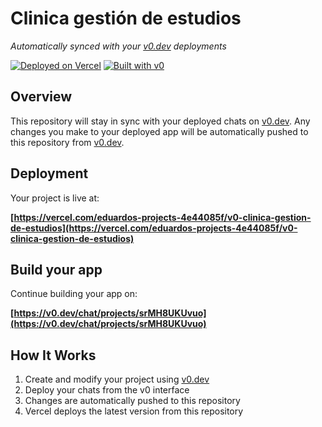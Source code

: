 # Clinica gestión de estudios

*Automatically synced with your [v0.dev](https://v0.dev) deployments*

[![Deployed on Vercel](https://img.shields.io/badge/Deployed%20on-Vercel-black?style=for-the-badge&logo=vercel)](https://vercel.com/eduardos-projects-4e44085f/v0-clinica-gestion-de-estudios)
[![Built with v0](https://img.shields.io/badge/Built%20with-v0.dev-black?style=for-the-badge)](https://v0.dev/chat/projects/srMH8UKUvuo)

## Overview

This repository will stay in sync with your deployed chats on [v0.dev](https://v0.dev).
Any changes you make to your deployed app will be automatically pushed to this repository from [v0.dev](https://v0.dev).

## Deployment

Your project is live at:

**[https://vercel.com/eduardos-projects-4e44085f/v0-clinica-gestion-de-estudios](https://vercel.com/eduardos-projects-4e44085f/v0-clinica-gestion-de-estudios)**

## Build your app

Continue building your app on:

**[https://v0.dev/chat/projects/srMH8UKUvuo](https://v0.dev/chat/projects/srMH8UKUvuo)**

## How It Works

1. Create and modify your project using [v0.dev](https://v0.dev)
2. Deploy your chats from the v0 interface
3. Changes are automatically pushed to this repository
4. Vercel deploys the latest version from this repository